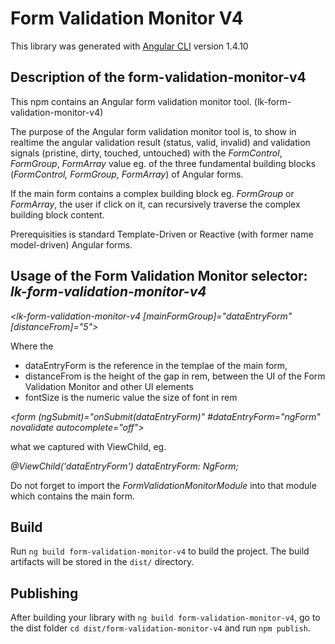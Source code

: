 # Form Validation Monitor V4

This library was generated with [Angular CLI](https://github.com/angular/angular-cli) version 1.4.10

## Description of the form-validation-monitor-v4

This npm contains an Angular form validation monitor tool. (lk-form-validation-monitor-v4)

The purpose of the Angular form validation monitor tool is, to show in realtime the angular validation result (status, valid, invalid) and validation signals (pristine, dirty, touched, untouched) with the _FormControl_, _FormGroup_, _FormArray_ value eg. of the three fundamental building blocks (_FormControl, FormGroup, FormArray_) of Angular forms. 

If the main form contains a complex building block eg. _FormGroup_ or _FormArray_, the user if click on it, can recursively traverse the complex building block content. 

Prerequisities is standard Template-Driven or Reactive (with former name model-driven) Angular forms.

## Usage of the  Form Validation Monitor selector: _lk-form-validation-monitor-v4_

_<lk-form-validation-monitor-v4 [mainFormGroup]="dataEntryForm" [distanceFrom]="5"></lk-form-validation-monitor-v4>_

Where the 

- dataEntryForm is the reference in the templae of the main form, 
- distanceFrom is the height of the gap in rem, between the UI of the Form Validation Monitor and other UI elements
- fontSize is the numeric value the size of font in rem

_<form (ngSubmit)="onSubmit(dataEntryForm)" #dataEntryForm="ngForm" novalidate autocomplete="off">_

what we captured with ViewChild, eg.

_@ViewChild('dataEntryForm') dataEntryForm: NgForm;_

Do not forget to import the _FormValidationMonitorModule_ into that module which contains the main form.

## Build

Run `ng build form-validation-monitor-v4` to build the project. The build artifacts will be stored in the `dist/` directory.

## Publishing

After building your library with `ng build form-validation-monitor-v4`, go to the dist folder `cd dist/form-validation-monitor-v4` and run `npm publish`.


